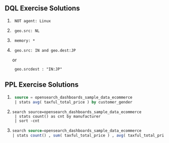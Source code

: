 ## DQL Exercise Solutions

1. ```text
    NOT agent: Linux
   ```
2. ```text
    geo.src: NL
   ```
3. ```text
    memory: *
   ```
4. ```text
    geo.src: IN and geo.dest:JP
   ```
   or
   ```text
    geo.srcdest : "IN:JP"
    ```
   
## PPL Exercise Solutions


1. ```sql
    source = opensearch_dashboards_sample_data_ecommerce
    | stats avg( taxful_total_price ) by customer_gender 
   ```
2. ```
   search source=opensearch_dashboards_sample_data_ecommerce
    | stats count() as cnt by manufacturer
    | sort -cnt
   ```
3. ```sql
   search source=opensearch_dashboards_sample_data_ecommerce
   | stats count() , sum( taxful_total_price ) , avg( taxful_total_price ) , max( taxful_total_price ) by category
   ```